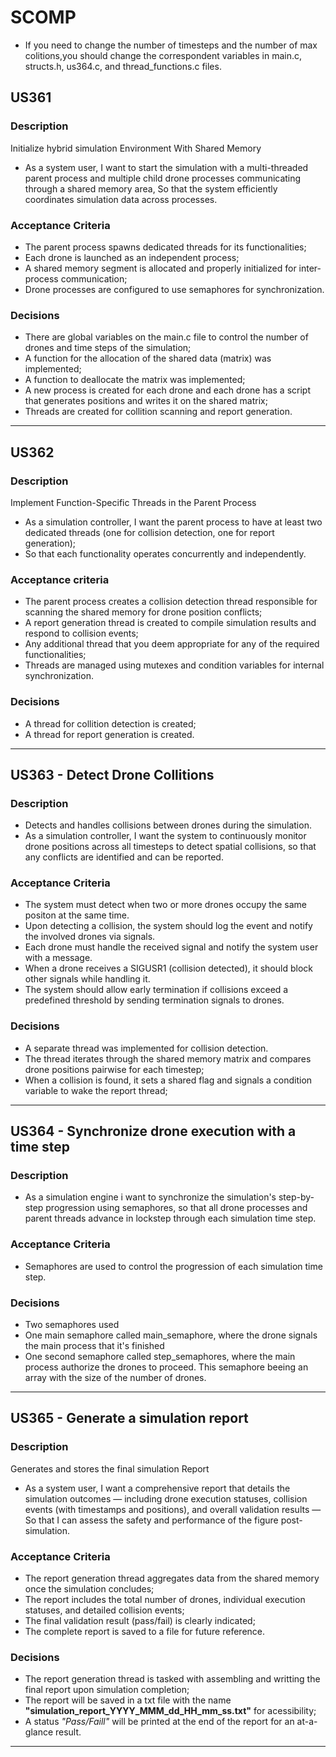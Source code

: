 # SCOMP
- If you need to change the number of timesteps and the number of max colitions,you should change the correspondent variables in main.c, structs.h, us364.c, and thread_functions.c files. 
## US361

### Description

Initialize hybrid simulation Environment With Shared Memory

- As a system user, I want to start the simulation with a multi-threaded parent process and multiple child drone 
  processes communicating through a shared memory area, So that the system efficiently coordinates simulation 
  data across processes.

### Acceptance Criteria

- The parent process spawns dedicated threads for its functionalities;
- Each drone is launched as an independent process;
- A shared memory segment is allocated and properly initialized for inter-process communication;
- Drone processes are configured to use semaphores for synchronization.

### Decisions

- There are global variables on the main.c file to control the number of drones and time steps of the simulation;
- A function for the allocation of the shared data (matrix) was implemented;
- A function to deallocate the matrix was implemented;
- A new process is created for each drone and each drone has a script that generates positions and writes it on the shared matrix;
- Threads are created for collition scanning and report generation.

---

## US362

### Description

Implement Function-Specific Threads in the Parent Process

- As a simulation controller, I want the parent process to have at least two dedicated threads (one for collision detection, one for report generation);
- So that each functionality operates concurrently and independently.

### Acceptance criteria

- The parent process creates a collision detection thread responsible for scanning the shared memory for drone position conflicts;
- A report generation thread is created to compile simulation results and respond to collision events;
- Any additional thread that you deem appropriate for any of the required functionalities;
- Threads are managed using mutexes and condition variables for internal synchronization.

### Decisions

- A thread for collition detection is created;
- A thread for report generation is created.

---

## US363 - Detect Drone Collitions

### Description
- Detects and handles collisions between drones during the simulation.
- As a simulation controller, I want the system to continuously monitor
drone positions across all timesteps to detect spatial collisions, 
so that any conflicts are identified and can be reported.

### Acceptance Criteria

- The system must detect when two or more drones occupy the same positon at the same time.
- Upon detecting a collision, the system should log the event and notify the involved drones via signals.
- Each drone must handle the received signal and notify the system user with a message.
- When a drone receives a SIGUSR1 (collision detected), it should block other signals while handling it.
- The system should allow early termination if collisions exceed a predefined threshold by sending termination signals to drones.

### Decisions

- A separate thread was implemented for collision detection.
- The thread iterates through the shared memory matrix and compares drone positions pairwise for each timestep;
- When a collision is found, it sets a shared flag and signals a condition variable to wake the report thread;

---
## US364 - Synchronize drone execution with a time step

### Description

- As a simulation engine i want to synchronize the simulation's step-by-step progression using
semaphores, so that all drone processes and parent threads advance in lockstep
through each simulation time step.


### Acceptance Criteria

- Semaphores are used to control the progression of each
simulation time step.

### Decisions

- Two semaphores used
- One main semaphore called main_semaphore, where the drone signals the main process that it's finished
- One second semaphore called step_semaphores, where the main process authorize the drones to proceed. This semaphore beeing an array with the size of the number of drones.

---

## US365 - Generate a simulation report

### Description

Generates and stores the final simulation Report

- As a system user, I want a comprehensive report that details the simulation outcomes — including drone execution statuses, collision events (with timestamps and positions), and overall validation results — So that I can assess the safety and performance of the figure post-simulation.

### Acceptance Criteria

- The report generation thread aggregates data from the shared memory once the simulation concludes;
- The report includes the total number of drones, individual execution statuses, and detailed collision events;
- The final validation result (pass/fail) is clearly indicated;
- The complete report is saved to a file for future reference.

### Decisions

- The report generation thread is tasked with assembling and writting the final report upon simulation completion;
- The report will be saved in a txt file with the name **"simulation_report_YYYY_MMM_dd_HH_mm_ss.txt"** for acessibility;
- A status *"Pass/Faill"* will be printed at the end of the report for an at-a-glance result.

---